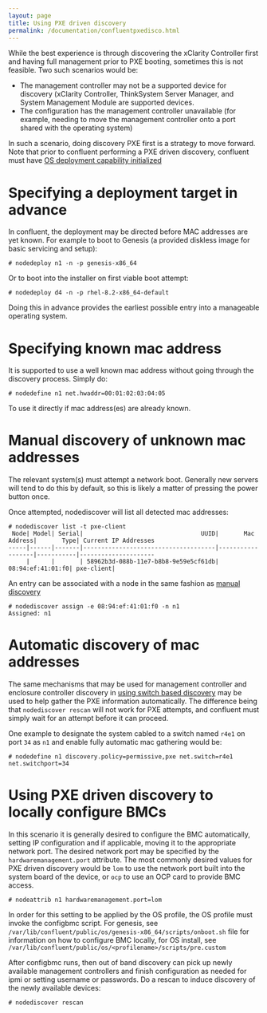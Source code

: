 ```yaml
---
layout: page
title: Using PXE driven discovery
permalink: /documentation/confluentpxedisco.html
---
```


While the best experience is through discovering the xClarity Controller first and having full management
prior to PXE booting, sometimes this is not feasible. Two such scenarios would be:

* The management controller may not be a supported device for discovery (xClarity Controller, ThinkSystem Server Manager, and System Management Module are supported devices.
* The configuration has the management controller unavailable (for example, needing to move the management controller onto a port shared with the operating system)

In such a scenario, doing discovery PXE first is a strategy to move forward.  Note that prior to confluent performing a PXE driven discovery, confluent must have
[OS deployment capability initialized]({{site.baseurl}}/documentation/confluentosdeploy.html)

# Specifying a deployment target in advance

In confluent, the deployment may be directed before MAC addresses are yet known. For example to boot to Genesis (a provided diskless image for basic servicing and setup):

    # nodedeploy n1 -n -p genesis-x86_64

Or to boot into the installer on first viable boot attempt:

    # nodedeploy d4 -n -p rhel-8.2-x86_64-default 

Doing this in advance provides the earliest possible entry into a manageable operating system.

# Specifying known mac address

It is supported to use a well known mac address without going through the discovery process.  Simply do:

    # nodedefine n1 net.hwaddr=00:01:02:03:04:05

To use it directly if mac address(es) are already known.

# Manual discovery of unknown mac addresses

The relevant system(s) must attempt a network boot. Generally new servers will tend to do this by default, so this is
likely a matter of pressing the power button once.

Once attempted, nodediscover will list all detected mac addresses:
```
# nodediscover list -t pxe-client
 Node| Model| Serial|                                 UUID|       Mac Address|       Type| Current IP Addresses
-----|------|-------|-------------------------------------|------------------|-----------|---------------------
     |      |       | 58962b3d-088b-11e7-b8b8-9e59e5cf61db| 08:94:ef:41:01:f0| pxe-client|                     
```
An entry can be associated with a node in the same fashion as [manual discovery]({{site.baseurl}}/documentation/confluentnodeassign.html)

    # nodediscover assign -e 08:94:ef:41:01:f0 -n n1
    Assigned: n1


# Automatic discovery of mac addresses

The same mechanisms that may be used for management controller and enclosure controller discovery in [using switch based discovery]({{site.baseurl}}/documentation/confluentswitchdisco.html) may be used to help gather the PXE information automatically.  The difference being that `nodediscover rescan` will not work for PXE attempts, and confluent must simply wait for an attempt before it can proceed.

One example to designate the system cabled to a switch named `r4e1` on port `34` as `n1` and enable fully automatic mac gathering would be:

    # nodedefine n1 discovery.policy=permissive,pxe net.switch=r4e1 net.switchport=34

# Using PXE driven discovery to locally configure BMCs

In this scenario it is generally desired to configure the BMC automatically, setting IP configuration and if applicable, moving it to the appropriate network port. The desired network port may be specified by the `hardwaremanagement.port` attribute. The most commonly desired values for PXE driven discovery would be `lom` to use the network port built into the system board of the device, or `ocp` to
use an OCP card to provide BMC access.


    # nodeattrib n1 hardwaremanagement.port=lom

In order for this setting to be applied by the OS profile, the OS profile must invoke the configbmc script. For genesis, see `/var/lib/confluent/public/os/genesis-x86_64/scripts/onboot.sh` file for information on how to configure BMC locally, for OS install, see `/var/lib/confluent/public/os/<profilename>/scripts/pre.custom`


After configbmc runs, then out of band discovery can pick up newly available management controllers and finish configuration as needed for ipmi or setting username or passwords. Do a rescan to induce discovery of the newly available devices:

    # nodediscover rescan

